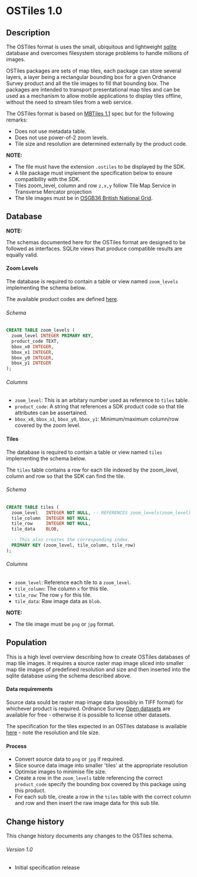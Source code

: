 # OSTiles 1.0


Description
-------



The OSTiles format is uses the small, ubiquitous and lightweight [sqlite](http://www.sqlite.org/) database and overcomes filesystem storage problems to handle millions of images. 

OSTiles packages are sets of map tiles, each package can store several layers, a layer being a rectangular bounding box for a given Ordnance Survey product and all the tile images to fill that bounding box. The packages are intended to transport presentational map tiles and can be used as a mechanism to allow mobile applications to display tiles offline, without the need to stream tiles from a web service.

The OSTiles format is based on [MBTiles 1.1](http://www.mapbox.com/developers/mbtiles/) spec but for the following remarks:

* Does not use metadata table.
* Does not use power-of-2 zoom levels.
* Tile size and resolution are determined externally by the product code.




**NOTE:** 

* The file must have the extension `.ostiles` to be displayed by the SDK.
* A tile package must implement the specification below to ensure compatibility with the SDK.
* Tiles zoom_level, column and row `z,x,y` follow Tile Map Service in Transverse Mercator projection
* The tile images must be in [OSGB36 British National Grid](http://www.ordnancesurvey.co.uk/oswebsite/support/the-national-grid.html).



Database
---------


**NOTE:**

The schemas documented here for the OSTiles format are designed to be followed as interfaces. SQLite views that produce compatible results are equally valid.


#### Zoom Levels

The database is required to contain a table or view named `zoom_levels` implementing the schema below.

The available product codes are defined [here](https://github.com/OrdnanceSurvey/openspace-ios-sdk/blob/master/README.md#product-codes).

###### Schema

```sql
CREATE TABLE zoom_levels (
  zoom_level INTEGER PRIMARY KEY,
  product_code TEXT,
  bbox_x0 INTEGER,
  bbox_x1 INTEGER,
  bbox_y0 INTEGER,
  bbox_y1 INTEGER
);
```

###### Columns

* `zoom_level`: This is an arbitary number used as reference to `tiles` table.
* `product_code`: A string that references a SDK product code so that tile attributes can be assertained.
* `bbox_x0`, `bbox_x1`, `bbox_y0`, `bbox_y1`: Minimum/maximum column/row covered by the zoom level.




#### Tiles

The database is required to contain a table or view named `tiles` implementing the schema below.

The `tiles` table contains a row for each tile indexed by the zoom_level, column and row so that the SDK can find the tile.


###### Schema

```sql
CREATE TABLE tiles (
  zoom_level   INTEGER NOT NULL, -- REFERENCES zoom_levels(zoom_level)
  tile_column  INTEGER NOT NULL,
  tile_row     INTEGER NOT NULL,
  tile_data    BLOB,

  -- This also creates the corresponding index.
  PRIMARY KEY (zoom_level, tile_column, tile_row)
);
```


###### Columns

* `zoom_level`: Reference each tile to a `zoom_level`.
* `tile_column`: The column `x` for this tile.
* `tile_row`: The row `y` for this tile.
* `tile_data`: Raw image data as `blob`.


**NOTE:**

* The tile image must be `png` or `jpg` format.


Population
-------

This is a high level overview describing how to create OSTiles databases of map tile images. It requires a source raster map image sliced into smaller map tile images of predefined resolution and size and then inserted into the sqlite database using the schema described above.

#### Data requirements

Source data sould be raster map image data (possibly in TIFF format) for whichever product is required.  Ordnance Survey [Open datasets](https://www.ordnancesurveyite.co.uk/oswebsite/products/os-opendata.html) are available for free - otherwise it is possible to license other datasets.

The specification for the tiles expected in an OSTiles database is available [here](http://www.ordnancesurvey.co.uk/business-and-government/help-and-support/web-services/os-ondemand/configuring-wmts.html) - note the resolution and tile size.

#### Process

* Convert source data to `png` or `jpg` if required.
* Slice source data image into smaller 'tiles' at the appropriate resolution
* Optimise images to minimise file size.
* Create a row in the `zoom_levels` table referencing the correct `product_code` specify the bounding box covered by this package using this product.
* For each sub tile, create a row in the `tiles` table with the correct column and row and then insert the raw image data for this sub tile.


Change history
-------

This change history documents any changes to the OSTiles schema.

###### Version 1.0

* Initial specification release


